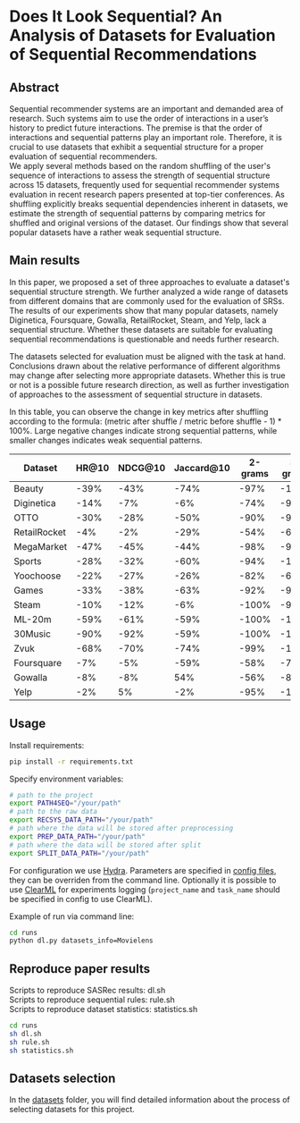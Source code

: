 # Does It Look Sequential? An Analysis of Datasets for Evaluation of Sequential Recommendations

## Abstract
Sequential recommender systems are an important and demanded area of research. Such systems aim to use the order of interactions in a user’s history to predict future interactions. The premise is that the order of interactions and sequential patterns play an important role. Therefore, it is crucial to use datasets that exhibit a sequential structure for a proper evaluation of sequential recommenders. \
We apply several methods based on the random shuffling of the user's sequence of interactions to assess the strength of sequential structure across 15 datasets, frequently used for sequential recommender systems evaluation in recent research papers presented at top-tier conferences. As shuffling explicitly breaks sequential dependencies inherent in datasets, we estimate the strength of sequential patterns by comparing metrics for shuffled and original versions of the dataset. Our findings show that several popular datasets have a rather weak sequential structure.

## Main results
In this paper, we proposed a set of three approaches to evaluate a dataset's sequential structure strength. We further analyzed a wide range of datasets from different domains that are commonly used for the evaluation of SRSs. The results of our experiments show that many popular datasets, namely Diginetica, Foursquare, Gowalla, RetailRocket, Steam, and Yelp, lack a sequential structure.
Whether these datasets are suitable for evaluating sequential recommendations is questionable and needs further research.

The datasets selected for evaluation must be aligned with the task at hand. Conclusions drawn about the relative performance of different algorithms may change after selecting more appropriate datasets. Whether this is true or not is a possible future research direction, as well as further investigation of approaches to the assessment of sequential structure in datasets.

In this table, you can observe the change in key metrics after shuffling according to the formula: (metric after shuffle / metric before shuffle - 1) * 100%. Large negative changes indicate strong sequential patterns, while smaller changes indicates weak sequential patterns.

| Dataset      | HR@10 | NDCG@10 | Jaccard@10 | 2-grams | 3-grams |
|--------------|-------|---------|------------|---------|---------|
| Beauty       | -39%  | -43%    | -74%       | -97%    | -100%   |
| Diginetica   | -14%  | -7%     | -6%        | -74%    | -94%    |
| OTTO         | -30%  | -28%    | -50%       | -90%    | -96%    |
| RetailRocket | -4%   | -2%     | -29%       | -54%    | -67%    |
| MegaMarket   | -47%  | -45%    | -44%       | -98%    | -98%    |
| Sports       | -28%  | -32%    | -60%       | -94%    | -100%   |
| Yoochoose    | -22%  | -27%    | -26%       | -82%    | -60%    |
| Games        | -33%  | -38%    | -63%       | -92%    | -98%    |
| Steam        | -10%  | -12%    | -6%        | -100%   | -99%    |
| ML-20m       | -59%  | -61%    | -59%       | -100%   | -100%   |
| 30Music      | -90%  | -92%    | -59%       | -100%   | -100%   |
| Zvuk         | -68%  | -70%    | -74%       | -99%    | -100%   |
| Foursquare   | -7%   | -5%     | -59%       | -58%    | -78%    |
| Gowalla      | -8%   | -8%     | 54%        | -56%    | -82%    |
| Yelp         | -2%   | 5%      | -2%        | -95%    | -100%   |

## Usage
Install requirements:
```sh
pip install -r requirements.txt
```
Specify environment variables:
```sh
# path to the project
export PATH4SEQ="/your/path"
# path to the raw data
export RECSYS_DATA_PATH="/your/path"
# path where the data will be stored after preprocessing
export PREP_DATA_PATH="/your/path"
# path where the data will be stored after split
export SPLIT_DATA_PATH="/your/path"
```

For configuration we use [Hydra](https://hydra.cc/). Parameters are specified in [config files](runs/conf/), they can be overriden from the command line. Optionally it is possible to use [ClearML](`https://clear.ml/docs/latest/docs`) for experiments logging (`project_name` and `task_name` should be specified in config to use ClearML).

Example of run via command line:
```sh
cd runs
python dl.py datasets_info=Movielens
```
## Reproduce paper results
Scripts to reproduce SASRec results: dl.sh \
Scripts to reproduce sequential rules: rule.sh \
Scripts to reproduce dataset statistics: statistics.sh

```sh
cd runs
sh dl.sh
sh rule.sh
sh statistics.sh
```
## Datasets selection
 In the [datasets](datasets) folder, you will find detailed information about the process of selecting datasets for this project.
